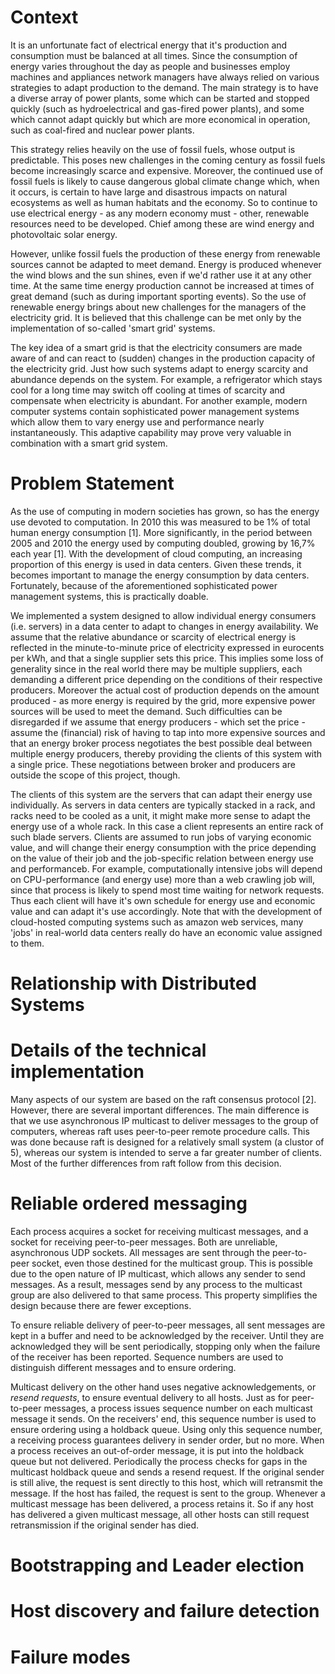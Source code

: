 # Context

It is an unfortunate fact of electrical energy that it's production
and consumption must be balanced at all times. Since the consumption
of energy varies throughout the day as people and businesses employ
machines and appliances network managers have always relied on various
strategies to adapt production to the demand. The main strategy is to
have a diverse array of power plants, some which can be started and
stopped quickly (such as hydroelectrical and gas-fired power plants),
and some which cannot adapt quickly but which are more economical in
operation, such as coal-fired and nuclear power plants.

This strategy relies heavily on the use of fossil fuels, whose output
is predictable. This poses new challenges in the coming century as
fossil fuels become increasingly scarce and expensive. Moreover, the
continued use of fossil fuels is likely to cause dangerous global
climate change which, when it occurs, is certain to have large and
disastrous impacts on natural ecosystems as well as human habitats and
the economy. So to continue to use electrical energy - as any modern
economy must - other, renewable resources need to be developed. Chief
among these are wind energy and photovoltaic solar energy. 

However, unlike fossil fuels the production of these energy from
renewable sources cannot be adapted to meet demand. Energy is produced
whenever the wind blows and the sun shines, even if we'd rather use it
at any other time. At the same time energy production cannot be
increased at times of great demand (such as during important sporting
events). So the use of renewable energy brings about new challenges
for the managers of the electricity grid. It is believed that this
challenge can be met only by the implementation of so-called 'smart
grid' systems.

The key idea of a smart grid is that the electricity consumers are
made aware of and can react to (sudden) changes in the production
capacity of the electricity grid. Just how such systems adapt to 
energy scarcity and abundance depends on the system. For example, a
refrigerator which stays cool for a long time may switch off cooling
at times of scarcity and compensate when electricity is
abundant. For another example, modern computer systems contain
sophisticated power management systems which allow them to vary energy
use and performance nearly instantaneously. This adaptive capability
may prove very valuable in combination with a smart grid system.

# Problem Statement

As the use of computing in modern societies has grown, so has the
energy use devoted to computation. In 2010 this was measured to be 1%
of total human energy consumption [1]. More significantly, in the
period between 2005 and 2010 the energy used by computing doubled,
growing by 16,7% each year [1]. With the development of cloud
computing, an increasing proportion of this energy is used in data
centers. Given these trends, it becomes important to manage the energy
consumption by data centers. Fortunately, because of the
aforementioned sophisticated power management systems, this is
practically doable.

We implemented a system designed to allow individual energy consumers
(i.e. servers) in a data center to adapt to changes in energy
availability. We assume that the relative abundance or scarcity of
electrical energy is reflected in the minute-to-minute price of
electricity expressed in eurocents per kWh, and that a single supplier
sets this price. This implies some loss of generality since in the
real world there may be multiple suppliers, each demanding a different
price depending on the conditions of their respective
producers. Moreover the actual cost of production depends on the
amount produced - as more energy is required by the grid, more
expensive power sources will be used to meet the demand. Such
difficulties can be disregarded if we assume that energy producers -
which set the price - assume the (financial) risk of having to tap
into more expensive sources and that an energy broker process
negotiates the best possible deal between multiple energy producers,
thereby providing the clients of this system with a single
price. These negotiations between broker and producers are outside the
scope of this project, though.

The clients of this system are the servers that can adapt their energy
use individually. As servers in data centers are typically stacked in
a rack, and racks need to be cooled as a unit, it might make more
sense to adapt the energy use of a whole rack. In this case a client
represents an entire rack of such blade servers. Clients are assumed
to run jobs of varying economic value, and will change their energy
consumption with the price depending on the value of their job and the
job-specific relation between energy use and performanceb. For
example, computationally intensive jobs will depend on CPU-performance
(and energy use) more than a web crawling job will, since that process
is likely to spend most time waiting for network requests. Thus each
client will have it's own schedule for energy use and economic value
and can adapt it's use accordingly. Note that with the development of
cloud-hosted computing systems such as amazon web services, many
'jobs' in real-world data centers really do have an economic value
assigned to them.


# Relationship with Distributed Systems

# Details of the technical implementation

Many aspects of our system are based on the raft consensus protocol
[2]. However, there are several important differences. The main
difference is that we use asynchronous IP multicast to deliver
messages to the group of computers, whereas raft uses peer-to-peer
remote procedure calls. This was done because raft is designed for a
relatively small system (a clustor of 5), whereas our system is
intended to serve a far greater number of clients. Most of the further
differences from raft follow from this decision.

# Reliable ordered messaging

Each process acquires a socket for receiving multicast messages, and a
socket for receiving peer-to-peer messages. Both are unreliable,
asynchronous UDP sockets. All messages are sent through the
peer-to-peer socket, even those destined for the multicast group. This
is possible due to the open nature of IP multicast, which allows any
sender to send messages. As a result, messages send by any process to
the multicast group are also delivered to that same process. This
property simplifies the design because there are fewer exceptions.

To ensure reliable delivery of peer-to-peer messages, all sent
messages are kept in a buffer and need to be acknowledged by the
receiver. Until they are acknowledged they will be sent periodically,
stopping only when the failure of the receiver has been
reported. Sequence numbers are used to distinguish different messages
and to ensure ordering.

Multicast delivery on the other hand uses negative acknowledgements,
or _resend requests_, to ensure eventual delivery to all hosts. Just
as for peer-to-peer messages, a process issues sequence number on each
multicast message it sends. On the receivers' end, this sequence
number is used to ensure ordering using a holdback queue. Using only
this sequence number, a receiving process guarantees delivery in
sender order, but no more. When a process receives an out-of-order
message, it is put into the holdback queue but not delivered.
Periodically the process checks for gaps in the multicast holdback
queue and sends a resend request. If the original sender is still
alive, the request is sent directly to this host, which will
retransmit the message. If the host has failed, the request is sent to
the group. Whenever a multicast message has been delivered, a process
retains it. So if any host has delivered a given multicast message,
all other hosts can still request retransmission if the original
sender has died.

# Bootstrapping and Leader election



# Host discovery and failure detection



# Failure modes

